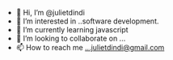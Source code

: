 - 👋 Hi, I’m @julietdindi
- 👀 I’m interested in ..software development.
- 🌱 I’m currently learning javascript
- 💞️ I’m looking to collaborate on ...
- 📫 How to reach me ...julietdindi@gmail.com

<!---
julietdindi/julietdindi is a ✨ special ✨ repository because its `README.md` (this file) appears on your GitHub profile.
You can click the Preview link to take a look at your changes.
--->
